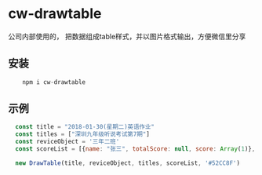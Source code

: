 # cw-drawtable

公司内部使用的， 把数据组成table样式，并以图片格式输出，方便微信里分享


安装
---
```javascript
    npm i cw-drawtable
```

示例
---

```javascript
  const title = "2018-01-30(星期二)英语作业"
  const titles = ["深圳九年级听说考试第7期"]
  const reviceObject = '三年二班'
  const scoreList = [{name: "张三", totalScore: null, score: Array(1)},{name: "李四", totalScore: null, score: Array(1)}]

  new DrawTable(title, reviceObject, titles, scoreList, '#52CC8F')
```



